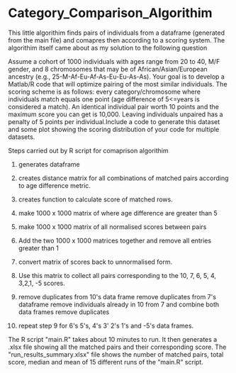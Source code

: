 # Category_Comparison_Algorithim

This little algorithim finds pairs of individuals from a dataframe (generated from the main file) and comapres then according to a
scoring system.  The algorithim itself came about as my solution to the following question

Assume a cohort of 1000 individuals with ages range from 20 to 40, M/F gender, and 8 chromosomes that may be of African/Asian/European 
ancestry (e.g., 25-M-Af-Eu-Af-As-Eu-Eu-As-As). Your goal is to develop a Matlab/R code that will optimize pairing of the most similar
individuals. The scoring scheme is as follows:
every category/chromosome where individuals match equals one point (age difference of 5<=years is considered a match).
An identical individual pair worth 10 points and the maximum score you can get is 10,000. Leaving individuals unpaired has a 
penalty of 5 points per individual.Include a code to generate this dataset and some plot showing the scoring distribution of your code 
for multiple datasets.

Steps carried out by R script for comaprison algorithim

1. generates dataframe 

2.  creates distance matrix for all combinations of matched pairs according to age difference metric.

3. creates function to calculate score of matched rows.

4. make 1000 x 1000 matrix of where age difference are greater than 5

5.  make  1000 x 1000 matrix of all normalised scores between pairs

6. Add the two 1000 x 1000 matrices together and remove all entries greater than 1 

7. convert matrix of scores back to unnormalised form.

8. Use this matrix to collect all pairs corresponding to the 10, 7, 6, 5, 4, 3,2,1, -5 scores.

9. remove duplicates from 10's data frame 
   remove  duplicates from 7's dataframe
   remove individuals already in 10 from 7 and combine both data frames
   remove duplicates

10. repeat step 9 for 6's 5's, 4's 3' 2's 1's and -5's data frames.


The R script "main.R" takes about 10 minutes to run. It then generates a .xlsx file showing all the matched pairs and
their corresponding score. The "run_results_summary.xlsx" file shows the number of matched pairs, total score, median and mean of 
15 different runs of the "main.R" script.









